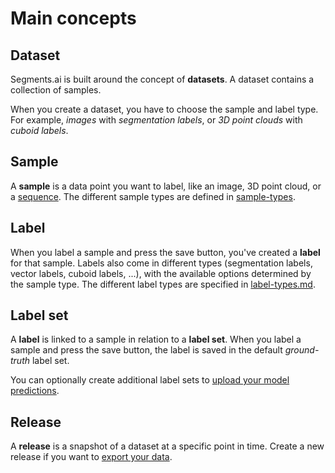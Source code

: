 # Main concepts

## Dataset

Segments.ai is built around the concept of **datasets**. A dataset contains a collection of samples.

When you create a dataset, you have to choose the sample and label type. For example, _images_ with _segmentation labels_, or _3D point clouds_ with _cuboid labels_.

## Sample

A **sample** is a data point you want to label, like an image, 3D point cloud, or a [sequence](sequences.md). The different sample types are defined in [sample-types](../reference/sample-types/ "mention").

## Label

When you label a sample and press the save button, you've created a **label** for that sample. Labels also come in different types (segmentation labels, vector labels, cuboid labels, ...), with the available options determined by the sample type. The different label types are specified in [label-types.md](../reference/label-types.md "mention").

## Label set

A **label** is linked to a sample in relation to a **label set**. When you label a sample and press the save button, the label is saved in the default _ground-truth_ label set.

You can optionally create additional label sets to [upload your model predictions](../how-to-integrate/upload-model-predictions.md).

## Release

A **release** is a snapshot of a dataset at a specific point in time. Create a new release if you want to [export your data](../how-to-integrate/export/).
